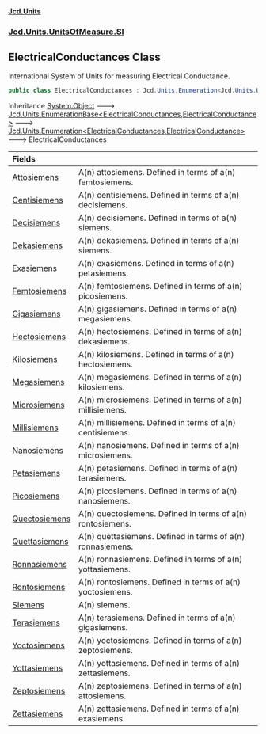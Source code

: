 #### [Jcd.Units](index.md 'index')
### [Jcd.Units.UnitsOfMeasure.SI](Jcd.Units.UnitsOfMeasure.SI.md 'Jcd.Units.UnitsOfMeasure.SI')

## ElectricalConductances Class

International System of Units for measuring Electrical Conductance.

```csharp
public class ElectricalConductances : Jcd.Units.Enumeration<Jcd.Units.UnitsOfMeasure.SI.ElectricalConductances, Jcd.Units.UnitTypes.ElectricalConductance>
```

Inheritance [System.Object](https://docs.microsoft.com/en-us/dotnet/api/System.Object 'System.Object') &#129106; [Jcd.Units.EnumerationBase&lt;](Jcd.Units.EnumerationBase_TEnumeration,T_.md 'Jcd.Units.EnumerationBase<TEnumeration,T>')[ElectricalConductances](Jcd.Units.UnitsOfMeasure.SI.ElectricalConductances.md 'Jcd.Units.UnitsOfMeasure.SI.ElectricalConductances')[,](Jcd.Units.EnumerationBase_TEnumeration,T_.md 'Jcd.Units.EnumerationBase<TEnumeration,T>')[ElectricalConductance](Jcd.Units.UnitTypes.ElectricalConductance.md 'Jcd.Units.UnitTypes.ElectricalConductance')[&gt;](Jcd.Units.EnumerationBase_TEnumeration,T_.md 'Jcd.Units.EnumerationBase<TEnumeration,T>') &#129106; [Jcd.Units.Enumeration&lt;](Jcd.Units.Enumeration_TEnumeration,T_.md 'Jcd.Units.Enumeration<TEnumeration,T>')[ElectricalConductances](Jcd.Units.UnitsOfMeasure.SI.ElectricalConductances.md 'Jcd.Units.UnitsOfMeasure.SI.ElectricalConductances')[,](Jcd.Units.Enumeration_TEnumeration,T_.md 'Jcd.Units.Enumeration<TEnumeration,T>')[ElectricalConductance](Jcd.Units.UnitTypes.ElectricalConductance.md 'Jcd.Units.UnitTypes.ElectricalConductance')[&gt;](Jcd.Units.Enumeration_TEnumeration,T_.md 'Jcd.Units.Enumeration<TEnumeration,T>') &#129106; ElectricalConductances

| Fields | |
| :--- | :--- |
| [Attosiemens](Jcd.Units.UnitsOfMeasure.SI.ElectricalConductances.Attosiemens.md 'Jcd.Units.UnitsOfMeasure.SI.ElectricalConductances.Attosiemens') | A(n) attosiemens. Defined in terms of a(n) femtosiemens. |
| [Centisiemens](Jcd.Units.UnitsOfMeasure.SI.ElectricalConductances.Centisiemens.md 'Jcd.Units.UnitsOfMeasure.SI.ElectricalConductances.Centisiemens') | A(n) centisiemens. Defined in terms of a(n) decisiemens. |
| [Decisiemens](Jcd.Units.UnitsOfMeasure.SI.ElectricalConductances.Decisiemens.md 'Jcd.Units.UnitsOfMeasure.SI.ElectricalConductances.Decisiemens') | A(n) decisiemens. Defined in terms of a(n) siemens. |
| [Dekasiemens](Jcd.Units.UnitsOfMeasure.SI.ElectricalConductances.Dekasiemens.md 'Jcd.Units.UnitsOfMeasure.SI.ElectricalConductances.Dekasiemens') | A(n) dekasiemens. Defined in terms of a(n) siemens. |
| [Exasiemens](Jcd.Units.UnitsOfMeasure.SI.ElectricalConductances.Exasiemens.md 'Jcd.Units.UnitsOfMeasure.SI.ElectricalConductances.Exasiemens') | A(n) exasiemens. Defined in terms of a(n) petasiemens. |
| [Femtosiemens](Jcd.Units.UnitsOfMeasure.SI.ElectricalConductances.Femtosiemens.md 'Jcd.Units.UnitsOfMeasure.SI.ElectricalConductances.Femtosiemens') | A(n) femtosiemens. Defined in terms of a(n) picosiemens. |
| [Gigasiemens](Jcd.Units.UnitsOfMeasure.SI.ElectricalConductances.Gigasiemens.md 'Jcd.Units.UnitsOfMeasure.SI.ElectricalConductances.Gigasiemens') | A(n) gigasiemens. Defined in terms of a(n) megasiemens. |
| [Hectosiemens](Jcd.Units.UnitsOfMeasure.SI.ElectricalConductances.Hectosiemens.md 'Jcd.Units.UnitsOfMeasure.SI.ElectricalConductances.Hectosiemens') | A(n) hectosiemens. Defined in terms of a(n) dekasiemens. |
| [Kilosiemens](Jcd.Units.UnitsOfMeasure.SI.ElectricalConductances.Kilosiemens.md 'Jcd.Units.UnitsOfMeasure.SI.ElectricalConductances.Kilosiemens') | A(n) kilosiemens. Defined in terms of a(n) hectosiemens. |
| [Megasiemens](Jcd.Units.UnitsOfMeasure.SI.ElectricalConductances.Megasiemens.md 'Jcd.Units.UnitsOfMeasure.SI.ElectricalConductances.Megasiemens') | A(n) megasiemens. Defined in terms of a(n) kilosiemens. |
| [Microsiemens](Jcd.Units.UnitsOfMeasure.SI.ElectricalConductances.Microsiemens.md 'Jcd.Units.UnitsOfMeasure.SI.ElectricalConductances.Microsiemens') | A(n) microsiemens. Defined in terms of a(n) millisiemens. |
| [Millisiemens](Jcd.Units.UnitsOfMeasure.SI.ElectricalConductances.Millisiemens.md 'Jcd.Units.UnitsOfMeasure.SI.ElectricalConductances.Millisiemens') | A(n) millisiemens. Defined in terms of a(n) centisiemens. |
| [Nanosiemens](Jcd.Units.UnitsOfMeasure.SI.ElectricalConductances.Nanosiemens.md 'Jcd.Units.UnitsOfMeasure.SI.ElectricalConductances.Nanosiemens') | A(n) nanosiemens. Defined in terms of a(n) microsiemens. |
| [Petasiemens](Jcd.Units.UnitsOfMeasure.SI.ElectricalConductances.Petasiemens.md 'Jcd.Units.UnitsOfMeasure.SI.ElectricalConductances.Petasiemens') | A(n) petasiemens. Defined in terms of a(n) terasiemens. |
| [Picosiemens](Jcd.Units.UnitsOfMeasure.SI.ElectricalConductances.Picosiemens.md 'Jcd.Units.UnitsOfMeasure.SI.ElectricalConductances.Picosiemens') | A(n) picosiemens. Defined in terms of a(n) nanosiemens. |
| [Quectosiemens](Jcd.Units.UnitsOfMeasure.SI.ElectricalConductances.Quectosiemens.md 'Jcd.Units.UnitsOfMeasure.SI.ElectricalConductances.Quectosiemens') | A(n) quectosiemens. Defined in terms of a(n) rontosiemens. |
| [Quettasiemens](Jcd.Units.UnitsOfMeasure.SI.ElectricalConductances.Quettasiemens.md 'Jcd.Units.UnitsOfMeasure.SI.ElectricalConductances.Quettasiemens') | A(n) quettasiemens. Defined in terms of a(n) ronnasiemens. |
| [Ronnasiemens](Jcd.Units.UnitsOfMeasure.SI.ElectricalConductances.Ronnasiemens.md 'Jcd.Units.UnitsOfMeasure.SI.ElectricalConductances.Ronnasiemens') | A(n) ronnasiemens. Defined in terms of a(n) yottasiemens. |
| [Rontosiemens](Jcd.Units.UnitsOfMeasure.SI.ElectricalConductances.Rontosiemens.md 'Jcd.Units.UnitsOfMeasure.SI.ElectricalConductances.Rontosiemens') | A(n) rontosiemens. Defined in terms of a(n) yoctosiemens. |
| [Siemens](Jcd.Units.UnitsOfMeasure.SI.ElectricalConductances.Siemens.md 'Jcd.Units.UnitsOfMeasure.SI.ElectricalConductances.Siemens') | A(n) siemens. |
| [Terasiemens](Jcd.Units.UnitsOfMeasure.SI.ElectricalConductances.Terasiemens.md 'Jcd.Units.UnitsOfMeasure.SI.ElectricalConductances.Terasiemens') | A(n) terasiemens. Defined in terms of a(n) gigasiemens. |
| [Yoctosiemens](Jcd.Units.UnitsOfMeasure.SI.ElectricalConductances.Yoctosiemens.md 'Jcd.Units.UnitsOfMeasure.SI.ElectricalConductances.Yoctosiemens') | A(n) yoctosiemens. Defined in terms of a(n) zeptosiemens. |
| [Yottasiemens](Jcd.Units.UnitsOfMeasure.SI.ElectricalConductances.Yottasiemens.md 'Jcd.Units.UnitsOfMeasure.SI.ElectricalConductances.Yottasiemens') | A(n) yottasiemens. Defined in terms of a(n) zettasiemens. |
| [Zeptosiemens](Jcd.Units.UnitsOfMeasure.SI.ElectricalConductances.Zeptosiemens.md 'Jcd.Units.UnitsOfMeasure.SI.ElectricalConductances.Zeptosiemens') | A(n) zeptosiemens. Defined in terms of a(n) attosiemens. |
| [Zettasiemens](Jcd.Units.UnitsOfMeasure.SI.ElectricalConductances.Zettasiemens.md 'Jcd.Units.UnitsOfMeasure.SI.ElectricalConductances.Zettasiemens') | A(n) zettasiemens. Defined in terms of a(n) exasiemens. |
